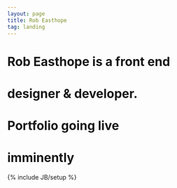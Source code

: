 ```yaml
---
layout: page
title: Rob Easthope
tag: landing
---
```

<div class="jumbotron">
  <div class="jumbotron-content-wrap">
    <div class="brand"> </div>
    <div class="jumbotron-title-wrap">
      <h1>Rob Easthope is a front end</h1>
      <h1>designer &amp; developer.</h1>
      <h1>Portfolio going live</h1>
      <h1>imminently</h1>
    </div>
    <!--
    <nav class="jumbotron-nav">
        <ul class="nav nav-pills">
          {% include themes/saffron/nav.html %}
        </ul>
      </nav>
    -->
  </div>
</div>

{% include JB/setup %}